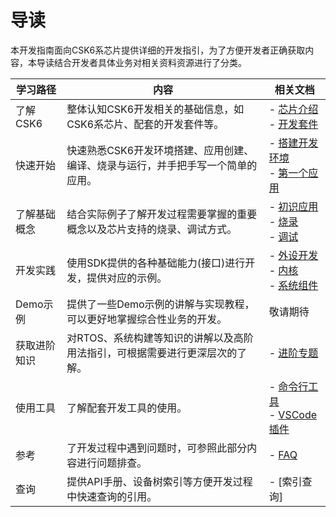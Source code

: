 # 导读

本开发指南面向CSK6系芯片提供详细的开发指引，为了方便开发者正确获取内容，本导读结合开发者具体业务对相关资料资源进行了分类。

| 学习路径 | 内容 | 相关文档 |
| -------- | ------ | ------ |
| 了解CSK6 | 整体认知CSK6开发相关的基础信息，如CSK6系芯片、配套的开发套件等。 | - [芯片介绍](/chips/600X/overview/chips) <br/> - [开发套件](/chips/600X/overview/nanokit/nanokit_introduction)|
| 快速开始 | 快速熟悉CSK6开发环境搭建、应用创建、编译、烧录与运行，并手把手写一个简单的应用。 | - [搭建开发环境](/chips/600X/application/getting_start) <br/> - [第一个应用](/chips/600X/application/first_application)|
| 了解基础概念 | 结合实际例子了解开发过程需要掌握的重要概念以及芯片支持的烧录、调试方式。 | - [初识应用](/chips/600X/application/application_development) <br/> - [烧录](/chips/600X/gdbdebug/csk6_load) <br/> - [调试](/chips/600X/gdbdebug/gdbdebug-daplink)|
| 开发实践 | 使用SDK提供的各种基础能力(接口)进行开发，提供对应的示例。 | - [外设开发](/chips/600X/application/peripheral/overview) <br/> - [内核](/chips/600X/application/kernel/overview) <br/> - [系统组件](/chips/600X/application/modules/overview)|
| Demo示例 | 提供了一些Demo示例的讲解与实现教程，可以更好地掌握综合性业务的开发。 | 敬请期待 |
| 获取进阶知识 | 对RTOS、系统构建等知识的讲解以及高阶用法指引，可根据需要进行更深层次的了解。 | - [进阶专题](/chips/600X/kernel/threads) |
| 使用工具 | 了解配套开发工具的使用。 | - [命令行工具](/chips/600X/tool/lisa_plugin_zephyr/index) <br/> - [VSCode插件](/chips/600X/tool/vscode_plugin/code_completion) |
| 参考 | 了开发过程中遇到问题时，可参照此部分内容进行问题排查。 | - [FAQ](/chips/600X/FAQ/faq_env) |
| 查询 | 提供API手册、设备树索引等方便开发过程中快速查询的引用。 | - [索引查询] |